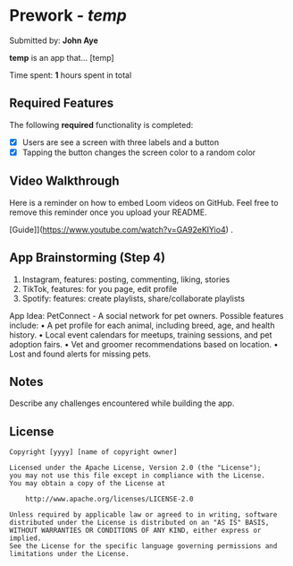 # Prework - *temp*

Submitted by: **John Aye**

**temp** is an app that... [temp] 

Time spent: **1** hours spent in total

## Required Features

The following **required** functionality is completed:

- [x] Users are see a screen with three labels and a button
- [x] Tapping the button changes the screen color to a random color
 
## Video Walkthrough

Here is a reminder on how to embed Loom videos on GitHub. Feel free to remove this reminder once you upload your README. 

[Guide]](https://www.youtube.com/watch?v=GA92eKlYio4) .

## App Brainstorming (Step 4)
1. Instagram, features: posting, commenting, liking, stories
2. TikTok, features: for you page, edit profile
3. Spotify: features: create playlists, share/collaborate playlists

App Idea:
PetConnect - A social network for pet owners. 
Possible features include:
	•	A pet profile for each animal, including breed, age, and health history.
	•	Local event calendars for meetups, training sessions, and pet adoption fairs.
	•	Vet and groomer recommendations based on location.
	•	Lost and found alerts for missing pets.

## Notes

Describe any challenges encountered while building the app.

## License

    Copyright [yyyy] [name of copyright owner]

    Licensed under the Apache License, Version 2.0 (the "License");
    you may not use this file except in compliance with the License.
    You may obtain a copy of the License at

        http://www.apache.org/licenses/LICENSE-2.0

    Unless required by applicable law or agreed to in writing, software
    distributed under the License is distributed on an "AS IS" BASIS,
    WITHOUT WARRANTIES OR CONDITIONS OF ANY KIND, either express or implied.
    See the License for the specific language governing permissions and
    limitations under the License.
